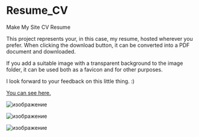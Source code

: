 # Resume_CV
Make My Site CV Resume
<p>This project represents your, in this case, my resume, hosted wherever you prefer. When clicking the download button, it can be converted into a PDF document and downloaded.</p>
<p>If you add a suitable image with a transparent background to the image folder, it can be used both as a favicon and for other purposes.</p>

<p>I look forward to your feedback on this little thing. :)</p>

<a href="http://cv.bdss.eu"  target="_blank">You can see here.</a>

![изображение](https://github.com/YuseinB/Resume_CV/assets/114071452/ffb1a021-0400-477a-8596-8f04180dfae7)

![изображение](https://github.com/YuseinB/Resume_CV/assets/114071452/b2a2de93-9280-4af1-85c6-5f1dafd9ce6f)

![изображение](https://github.com/YuseinB/Resume_CV/assets/114071452/99b7b7f2-9ae4-4ca7-8344-1f61e11b981f)
